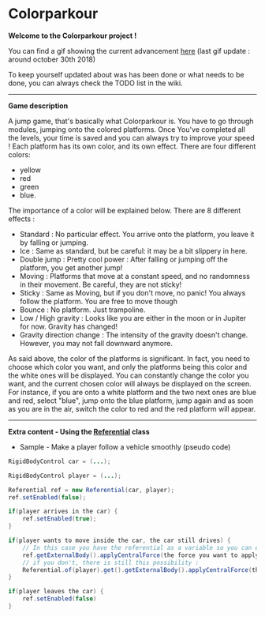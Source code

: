 # Colorparkour

**Welcome to the Colorparkour project !**

You can find a gif showing the current advancement [here](https://i.imgur.com/aC1fDGU.gifv)
(last gif update : around october 30th 2018)

To keep yourself updated about was has been done or what needs to be done, you can always check the TODO list in the wiki.
***
**Game description**

A jump game, that's basically what Colorparkour is. You have to go through modules, jumping onto the colored platforms.
Once You've completed all the levels, your time is saved and you can always try to improve your speed !
Each platform has its own color, and its own effect. There are four different colors: 
* yellow
* red
* green
* blue. 

The importance of a color will be explained below. 
There are 8 different effects :
* Standard : No particular effect. You arrive onto the platform, you leave it by falling or jumping.
* Ice : Same as standard, but be careful: it may be a bit slippery in here.
* Double jump : Pretty cool power : After falling or jumping off the platform, you get another jump!
* Moving : Platforms that move at a constant speed, and no randomness in their movement. Be careful, they are not sticky!
* Sticky : Same as Moving, but if you don't move, no panic! You always follow the platform. You are free to move though
* Bounce : No platform. Just trampoline.
* Low / High gravity : Looks like you are either in the moon or in Jupiter for now. Gravity has changed!
* Gravity direction change : The intensity of the gravity doesn't change. However, you may not fall downward anymore.

As said above, the color of the platforms is significant. In fact, you need to choose which color you want, and only the
platforms being this color and the white ones will be displayed. You can constantly change the color you want, and the
current chosen color will always be displayed on the screen. For instance, if you are onto a white platform and the two
next ones
are blue and red, select "blue", jump onto the blue platform, jump again and as soon as you are in the air, switch the
color to red and the red platform will appear.
***
**Extra content - Using the [Referential](https://github.com/Askigh/Colorparkour/blob/master/src/main/java/net/starype/colorparkour/utils/Referential.java) class**

* Sample - Make a player follow a vehicle smoothly (pseudo code)

```java
RigidBodyControl car = (...);

RigidBodyControl player = (...);

Referential ref = new Referential(car, player);
ref.setEnabled(false);

if(player arrives in the car) {
    ref.setEnabled(true);
}

if(player wants to move inside the car, the car still drives) {
    // In this case you have the referential as a variable so you can execute
    ref.getExternalBody().applyCentralForce(the force you want to apply);
    // if you don't, there is still this possibility :
    Referential.of(player).get().getExternalBody().applyCentralForce(the force you want to apply);
}

if(player leaves the car) {
    ref.setEnabled(false)
}
```